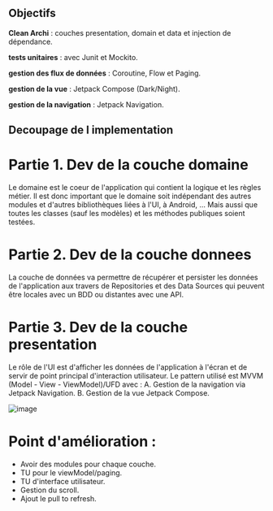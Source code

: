 ## Objectifs

**Clean Archi** : couches presentation, domain et data et injection de dépendance.

**tests unitaires** : avec Junit et Mockito.

**gestion des flux de données** : Coroutine, Flow et Paging.

**gestion de la vue** : Jetpack Compose (Dark/Night).

**gestion de la navigation** : Jetpack Navigation.


## Decoupage de l implementation

# Partie 1. Dev de la couche domaine

Le domaine est le coeur de l'application qui contient la logique et les règles métier. Il est donc important que le domaine soit indépendant des autres modules et d'autres bibliothèques liées à l'UI, à Android, ... Mais aussi que toutes les classes (sauf les modèles) et les méthodes publiques soient testées.

# Partie 2. Dev de la couche donnees
La couche de données va permettre de récupérer et persister les données de l'application aux travers de Repositories et des Data Sources qui peuvent être locales avec un BDD ou distantes avec une API.

# Partie 3. Dev de la couche presentation
Le rôle de l'UI est d'afficher les données de l'application à l'écran et de servir de point principal d'interaction utilisateur. Le pattern utilisé est MVVM (Model - View - ViewModel)/UFD avec :
A. Gestion de la navigation via Jetpack Navigation.
B. Gestion de la vue Jetpack Compose.


![image](https://github.com/selmanon/composeCleanArch/assets/2206036/6d5d69e3-8a1b-4ff0-ac7d-ccd5e1df9fad)

# Point d'amélioration :
- Avoir des modules pour chaque couche.
- TU pour le viewModel/paging.
- TU d'interface utilisateur.
- Gestion du scroll.
- Ajout le pull to refresh.



